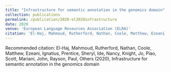 ```yaml
---
title: "Infrastructure for semantic annotation in the genomics domain"
collection: publications
permalink: /publication/2020-el2020infrastructure
date: 2020
venue: 'European Language Resources Association (ELRA)'
citation: 'El-Haj, Mahmoud, Rutherford, Nathan, Coole, Matthew, Ezeani, Ignatius, Prentice, Sheryl, Ide, Nancy, Knight, Jo, Piao, Scott, Mariani, John, Rayson, Paul, Others (2020), Infrastructure for semantic annotation in the genomics domain'
---
```

Recommended citation: El-Haj, Mahmoud, Rutherford, Nathan, Coole, Matthew, Ezeani, Ignatius, Prentice, Sheryl, Ide, Nancy, Knight, Jo, Piao, Scott, Mariani, John, Rayson, Paul, Others (2020), Infrastructure for semantic annotation in the genomics domain